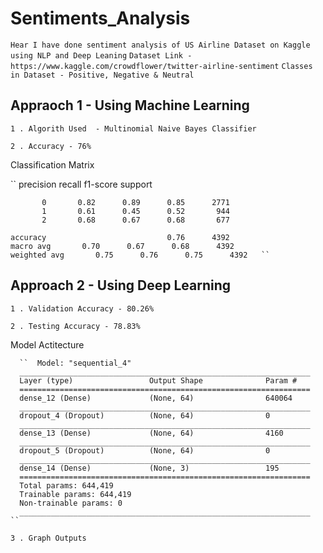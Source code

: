 # Sentiments_Analysis

`` Hear I have done sentiment analysis of US Airline Dataset on Kaggle using NLP and Deep Leaning ``
`` Dataset Link - https://www.kaggle.com/crowdflower/twitter-airline-sentiment ``
`` Classes in Dataset - Positive, Negative & Neutral ``

## Appraoch 1 - Using Machine Learning 

  `` 1 . Algorith Used  - Multinomial Naive Bayes Classifier ``
  
  `` 2 . Accuracy - 76% ``
  
  Classification Matrix 
  
  ``            precision    recall  f1-score   support

           0       0.82      0.89      0.85      2771
           1       0.61      0.45      0.52       944
           2       0.68      0.67      0.68       677

    accuracy                           0.76      4392
    macro avg       0.70      0.67      0.68      4392
    weighted avg       0.75      0.76      0.75      4392   ``


## Approach 2 - Using Deep Learning

`` 1 . Validation Accuracy - 80.26% ``

`` 2 . Testing Accuracy - 78.83% ``

  Model Actitecture 
  
      ``  Model: "sequential_4"
      _________________________________________________________________
      Layer (type)                 Output Shape              Param #   
      =================================================================
      dense_12 (Dense)             (None, 64)                640064    
      _________________________________________________________________
      dropout_4 (Dropout)          (None, 64)                0         
      _________________________________________________________________
      dense_13 (Dense)             (None, 64)                4160      
      _________________________________________________________________
      dropout_5 (Dropout)          (None, 64)                0         
      _________________________________________________________________
      dense_14 (Dense)             (None, 3)                 195       
      =================================================================
      Total params: 644,419
      Trainable params: 644,419
      Non-trainable params: 0
      _________________________________________________________________  ``

  `` 3 . Graph Outputs ``
  
  
  
  
